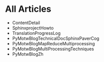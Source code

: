# All Articles #

  * ContentDetail
  * SphinxprojectHowto
  * TranslationProgressLog
  * PyMotwBlogTechnicalDocSphinxPaverCog
  * PyMotwBlogMapReduceMultiprocessing
  * PyMotwBlogMultiProcessingTechniques
  * PyMotwBlogZh